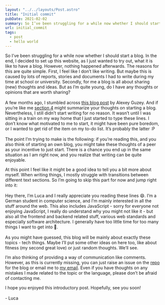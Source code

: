 ```yaml
---
layout: "../../layouts/Post.astro"
title: "Initial commit"
pubDate: 2021-02-02
summary: So I’ve been struggling for a while now whether I should start a blog. In the end, I decided to set up this website, as I just wanted to try out, what it is like to have a blog.
url: initial_commit 
tags: 
  - post
  - hello world
---
```

<!-- more -->
So I’ve been struggling for a while now whether I should start a blog. In the end, I decided to set up this website, as I just wanted to try out, what it is like to have a blog. However, nothing happened afterwards. The reasons for this are quite simple. First, I feel like I don’t like writing. But maybe this is caused by lots of reports, stories and documents I had to write during my time at school or university. Secondly, for me a blog is all about sharing (new) thoughts and ideas. But as I’m quite young, do I have any thoughts or opinions that are worth sharing?
<br/>
<br/>
A few months ago, I stumbled across <a href="https://guzey.com/personal/why-have-a-blog/" class="underline" rel="noopener" target="_blank">this blog post</a> by Alexey Guzey. And if you’re like me <a href="https://guzey.com/personal/why-have-a-blog/#but-i-dont-have-anything-original-to-say-and-i-would-be-just-repeating-things-said-elsewhere-on-the-internet" class="underline" rel="noopener" target="_blank">section 4</a> might summarize your thoughts on starting a blog. Nevertheless, I still didn’t start writing for no reason. It wasn’t until I was sitting in a train on my way home that I just started to type these lines. I don’t know what motivated to me to start, it might have been pure boredom, or I wanted to get rid of the item on my to-do list. It’s probably the latter :P
<br/>
<br/>
The point I’m trying to make is the following: if you’re reading this, and you also think of starting an own blog, you might take these thoughts of a peer as your incentive to just start. There is a chance you end up in the same situation as I am right now, and you realize that writing can be quite enjoyable.

At this point I feel like it might be a good idea to tell you a bit more about myself. When writing things, I mostly struggle with transitions between different text sections. So I’m going to skip this part for now and jump right into it: 
<br/>
<br/>
Hey there, I’m Luca and I really appreciate you reading these lines 😄. I’m a German student in computer science, and I’m mainly interested in all the stuff around the web. This also includes JavaScript - sorry for everyone not enjoying JavaScript, I really do understand why you might not like it - but also all the frontend and backend related stuff, various web standards and especially software architecture. I generally have too little time for too many things I want to get into 😬.
<br/>
<br/>
As you might have guessed, this blog will be mainly about exactly these topics - tech things. Maybe I’ll put some other ideas on here too, like about fitness (my second great love) or just random thoughts. We’ll see. 

I’m also thinking of providing a way of communication like comments. However, as this is currently missing, you can just raise an issue on the <a href="http://github.com/cuvar/blog" class="underline" rel="noopener" target="_blank">repo</a> for the blog or email me to <a href="mailto:info@cuvar.dev" class="underline">my email</a>. Even if you have thoughts on any mistakes I made related to the topic or the language, please don’t be afraid of contacting me. 

I hope you enjoyed this introductory post. Hopefully, see you soon!
<br/>
<br/>
\- Luca

<!-- todo: mark links, -->
<!-- todo: make absätze -->
